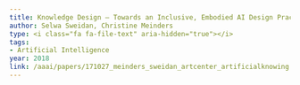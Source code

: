 ```yaml
---
title: Knowledge Design — Towards an Inclusive, Embodied AI Design Practice
author: Selwa Sweidan, Christine Meinders
type: <i class="fa fa-file-text" aria-hidden="true"></i>
tags:
- Artificial Intelligence
year: 2018
link: /aaai/papers/171027_meinders_sweidan_artcenter_artificialknowing.pdf
---
```

